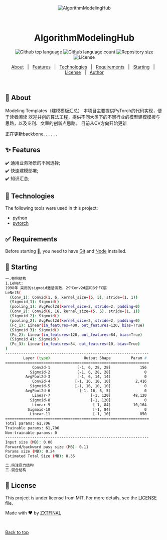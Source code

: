 <div align="center" id="top"> 
  <img src="./.github/app.gif" alt="AlgorithmModelingHub" />

  &#xa0;

  <!-- <a href="https://AlgorithmModelingHub.netlify.app">Demo</a> -->
</div>

<h1 align="center">AlgorithmModelingHub</h1>

<p align="center">
  <img alt="Github top language" src="https://img.shields.io/github/languages/top/ZXTFINAL/AlgorithmModelingHub?color=56BEB8">

  <img alt="Github language count" src="https://img.shields.io/github/languages/count/ZXTFINAL/AlgorithmModelingHub?color=56BEB8">

  <img alt="Repository size" src="https://img.shields.io/github/repo-size/ZXTFINAL/AlgorithmModelingHub?color=56BEB8">

  <img alt="License" src="https://img.shields.io/github/license/ZXTFINAL/AlgorithmModelingHub?color=56BEB8">

  <!-- <img alt="Github issues" src="https://img.shields.io/github/issues/ZXTFINAL/AlgorithmModelingHub?color=56BEB8" /> -->

  <!-- <img alt="Github forks" src="https://img.shields.io/github/forks/ZXTFINAL/AlgorithmModelingHub?color=56BEB8" /> -->

  <!-- <img alt="Github stars" src="https://img.shields.io/github/stars/ZXTFINAL/AlgorithmModelingHub?color=56BEB8" /> -->
</p>

<!-- Status -->

<!-- <h4 align="center"> 
	🚧  AlgorithmModelingHub 🚀 Under construction...  🚧
</h4> 

<hr> -->

<p align="center">
  <a href="#dart-about">About</a> &#xa0; | &#xa0; 
  <a href="#sparkles-features">Features</a> &#xa0; | &#xa0;
  <a href="#rocket-technologies">Technologies</a> &#xa0; | &#xa0;
  <a href="#white_check_mark-requirements">Requirements</a> &#xa0; | &#xa0;
  <a href="#checkered_flag-starting">Starting</a> &#xa0; | &#xa0;
  <a href="#memo-license">License</a> &#xa0; | &#xa0;
  <a href="https://github.com/ZXTFINAL" target="_blank">Author</a>
</p>

<br>

## :dart: About ##

Modeling Templates（建模模板汇总）
本项目主要提供PyTorch的代码实现，便于读者阅读
欢迎共创的算法工程，提供不同大类下的不同行业的模型建模模板与思路，以及专利、文章的创新点思路。
目前从CV方向开始更新

正在更新backbone. . . . . .


## :sparkles: Features ##

:heavy_check_mark: 通用业务场景的不同选择;\
:heavy_check_mark: 快速建模部署;\
:heavy_check_mark: 知识汇总;

## :rocket: Technologies ##

The following tools were used in this project:

- [python](https://www.python.org/)
- [pytorch](https://www.python.org/)

## :white_check_mark: Requirements ##

Before starting :checkered_flag:, you need to have [Git](https://git-scm.com) and [Node](https://nodejs.org/en/) installed.

## :checkered_flag: Starting ##

```bash
一.卷积结构
1.LeNet:
1998年 采用的sigmoid激活函数，2个Conv2d层和3个FC层
LeNet5(
  (Conv_1): Conv2d(1, 6, kernel_size=(5, 5), stride=(1, 1))
  (Sigmoid_1): Sigmoid()
  (pooling_1): AvgPool2d(kernel_size=2, stride=2, padding=0)
  (Conv_2): Conv2d(6, 16, kernel_size=(5, 5), stride=(1, 1))
  (Sigmoid_2): Sigmoid()
  (pooling_2): AvgPool2d(kernel_size=2, stride=2, padding=0)
  (Fc_1): Linear(in_features=400, out_features=120, bias=True)
  (Sigmoid_3): Sigmoid()
  (Fc_2): Linear(in_features=120, out_features=84, bias=True)
  (Sigmoid_4): Sigmoid()
  (Fc_3): Linear(in_features=84, out_features=10, bias=True)
)
----------------------------------------------------------------
        Layer (type)               Output Shape         Param #
================================================================
            Conv2d-1            [-1, 6, 28, 28]             156
           Sigmoid-2            [-1, 6, 28, 28]               0
         AvgPool2d-3            [-1, 6, 14, 14]               0
            Conv2d-4           [-1, 16, 10, 10]           2,416
           Sigmoid-5           [-1, 16, 10, 10]               0
         AvgPool2d-6             [-1, 16, 5, 5]               0
            Linear-7                  [-1, 120]          48,120
           Sigmoid-8                  [-1, 120]               0
            Linear-9                   [-1, 84]          10,164
          Sigmoid-10                   [-1, 84]               0
           Linear-11                   [-1, 10]             850
================================================================
Total params: 61,706
Trainable params: 61,706
Non-trainable params: 0
----------------------------------------------------------------
Input size (MB): 0.00
Forward/backward pass size (MB): 0.11
Params size (MB): 0.24
Estimated Total Size (MB): 0.35

二.纯注意力结构
三.混合结构
```

## :memo: License ##

This project is under license from MIT. For more details, see the [LICENSE](LICENSE.md) file.


Made with :heart: by <a href="https://github.com/ZXTFINAL" target="_blank">ZXTFINAL</a>

&#xa0;

<a href="#top">Back to top</a>
